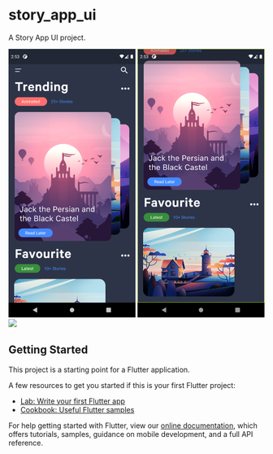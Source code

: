 # story_app_ui

A Story App UI project.

<img src='assets/screenshots/Screenshot_1604858013.png' heigth='300' width='250'> <img src='assets/screenshots/Screenshot_1604858016.png' heigth='300' width='250'> <img src='assets/screenshots/StoryApp.gif' heigth='300' width='250'>

## Getting Started

This project is a starting point for a Flutter application.

A few resources to get you started if this is your first Flutter project:

- [Lab: Write your first Flutter app](https://flutter.dev/docs/get-started/codelab)
- [Cookbook: Useful Flutter samples](https://flutter.dev/docs/cookbook)

For help getting started with Flutter, view our
[online documentation](https://flutter.dev/docs), which offers tutorials,
samples, guidance on mobile development, and a full API reference.
